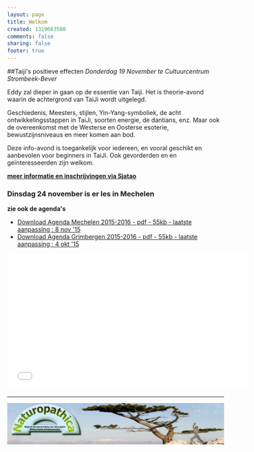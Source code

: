 ```yaml
--- 
layout: page
title: Welkom	
created: 1319663500
comments: false
sharing: false  
footer: true
---
```



##Taiji's positieve effecten
*Donderdag 19 November te Cultuurcentrum Strombeek-Bever*

Eddy zal dieper in gaan op de essentie van Taiji.
Het is theorie-avond waarin de achtergrond van TaiJi wordt uitgelegd.

Geschiedenis, Meesters, stijlen, Yin-Yang-symboliek, de acht ontwikkelingsstappen in TaiJi, soorten energie, de dantians, enz.
Maar ook de overeenkomst met de Westerse en Oosterse esoterie, bewustzijnsniveaus en meer komen aan bod.

Deze info-avond is toegankelijk voor iedereen, en vooral geschikt en aanbevolen voor beginners in TaiJi. Ook gevorderden en en geïnteresseerden zijn welkom.


**<a href="http://www.sjatao.be/ws-taichi.html" target="_blank">meer informatie en inschrijvingen via Sjatao</a>**

### Dinsdag 24 november is er les in Mechelen


**zie ook de agenda's** 

* [Download Agenda Mechelen 2015-2016 - pdf - 55kb - laatste aanpassing : 8 nov '15](/flyers/Agenda_Mechelen_2015-2016.pdf)  
* [Download Agenda Grimbergen 2015-2016 - pdf - 55kb - laatste aanpassing : 4 okt '15](/flyers/Agenda_Grimbergen_2015-2016.pdf) 


<iframe width="560"  height="315" src="//www.youtube.com/embed/bjQ3ZA9TKTk?rel=0" frameborder="0" allowfullscreen></iframe>


<!--##Jaaroverzicht-->

---

[![Naturopathica](images/naturopathica.jpg)](http://www.naturopathica.be/)